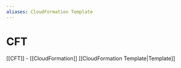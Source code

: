 ```yaml
---
aliases: CloudFormation Template
---
```

# CFT

[[CFT]] - [[CloudFormation]] [[CloudFormation Template|Template]]
